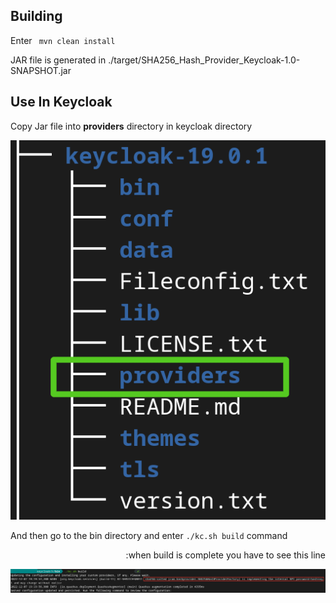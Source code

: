 <h2>Building</h2>
<p>Enter <code> mvn clean install</code></p>
<p>JAR file is generated in ./target/SHA256_Hash_Provider_Keycloak-1.0-SNAPSHOT.jar</p>

<h2>Use In Keycloak</h2>
<p>Copy Jar file into <b>providers</b> directory in keycloak directory</p>
<img src="image/providersTreeImage.png" alt="providers directory show in tree map">
<p>And then go to the bin directory and enter <code>./kc.sh build</code> command</p>
<p dir="rtl">when build is complete you have to see this line:</p>
<img src="image/successfulBuildWithHashProvider.png" alt="successful build with hash provider">